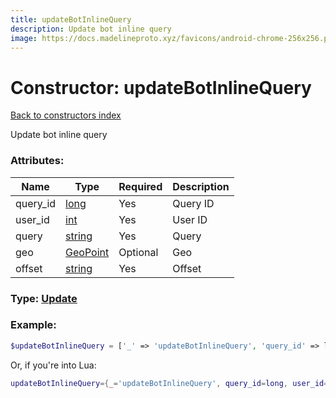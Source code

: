```yaml
---
title: updateBotInlineQuery
description: Update bot inline query
image: https://docs.madelineproto.xyz/favicons/android-chrome-256x256.png
---
```

# Constructor: updateBotInlineQuery  
[Back to constructors index](index.md)



Update bot inline query

### Attributes:

| Name     |    Type       | Required | Description |
|----------|---------------|----------|-------------|
|query\_id|[long](../types/long.md) | Yes|Query ID|
|user\_id|[int](../types/int.md) | Yes|User ID|
|query|[string](../types/string.md) | Yes|Query|
|geo|[GeoPoint](../types/GeoPoint.md) | Optional|Geo|
|offset|[string](../types/string.md) | Yes|Offset|



### Type: [Update](../types/Update.md)


### Example:

```php
$updateBotInlineQuery = ['_' => 'updateBotInlineQuery', 'query_id' => long, 'user_id' => int, 'query' => 'string', 'geo' => GeoPoint, 'offset' => 'string'];
```  


Or, if you're into Lua:

```lua
updateBotInlineQuery={_='updateBotInlineQuery', query_id=long, user_id=int, query='string', geo=GeoPoint, offset='string'}

```


